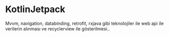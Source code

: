 # KotlinJetpack
Mvvm, navigation, databinding, retrofit, rxjava gibi teknolojiler ile web api ile  verilerin alınması ve recyclerview ile gösterilmesi..
